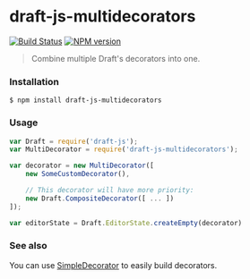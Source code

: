 # draft-js-multidecorators

[![Build Status](https://travis-ci.org/SamyPesse/draft-js-multidecorators.png?branch=master)](https://travis-ci.org/SamyPesse/draft-js-multidecorators)
[![NPM version](https://badge.fury.io/js/draft-js-multidecorators.svg)](http://badge.fury.io/js/draft-js-multidecorators)


> Combine multiple Draft's decorators into one.

### Installation

```
$ npm install draft-js-multidecorators
```

### Usage

```js
var Draft = require('draft-js');
var MultiDecorator = require('draft-js-multidecorators');

var decorator = new MultiDecorator([
    new SomeCustomDecorator(),

    // This decorator will have more priority:
    new Draft.CompositeDecorator([ ... ])
]);

var editorState = Draft.EditorState.createEmpty(decorator)
```

### See also

You can use [SimpleDecorator](https://github.com/Soreine/draft-js-simpledecorator) to easily build decorators.

